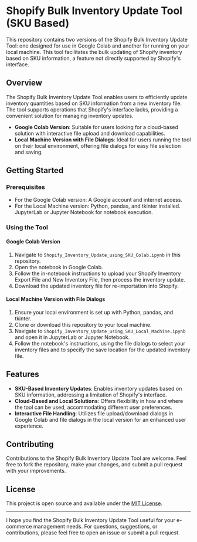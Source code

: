 # Shopify Bulk Inventory Update Tool (SKU Based)

This repository contains two versions of the Shopify Bulk Inventory Update Tool: one designed for use in Google Colab and another for running on your local machine. This tool facilitates the bulk updating of Shopify inventory based on SKU information, a feature not directly supported by Shopify's interface.

## Overview

The Shopify Bulk Inventory Update Tool enables users to efficiently update inventory quantities based on SKU information from a new inventory file. The tool supports operations that Shopify's interface lacks, providing a convenient solution for managing inventory updates.

- **Google Colab Version**: Suitable for users looking for a cloud-based solution with interactive file upload and download capabilities.
- **Local Machine Version with File Dialogs**: Ideal for users running the tool on their local environment, offering file dialogs for easy file selection and saving.

## Getting Started

### Prerequisites

- For the Google Colab version: A Google account and internet access.
- For the Local Machine version: Python, pandas, and tkinter installed. JupyterLab or Jupyter Notebook for notebook execution.

### Using the Tool

#### Google Colab Version

1. Navigate to `Shopify_Inventory_Update_using_SKU_Colab.ipynb` in this repository.
2. Open the notebook in Google Colab.
3. Follow the in-notebook instructions to upload your Shopify Inventory Export File and New Inventory File, then process the inventory update.
4. Download the updated inventory file for re-importation into Shopify.

#### Local Machine Version with File Dialogs

1. Ensure your local environment is set up with Python, pandas, and tkinter.
2. Clone or download this repository to your local machine.
3. Navigate to `Shopify_Inventory_Update_using_SKU_Local_Machine.ipynb` and open it in JupyterLab or Jupyter Notebook.
4. Follow the notebook's instructions, using the file dialogs to select your inventory files and to specify the save location for the updated inventory file.

## Features

- **SKU-Based Inventory Updates**: Enables inventory updates based on SKU information, addressing a limitation of Shopify's interface.
- **Cloud-Based and Local Solutions**: Offers flexibility in how and where the tool can be used, accommodating different user preferences.
- **Interactive File Handling**: Utilizes file upload/download dialogs in Google Colab and file dialogs in the local version for an enhanced user experience.

## Contributing

Contributions to the Shopify Bulk Inventory Update Tool are welcome. Feel free to fork the repository, make your changes, and submit a pull request with your improvements.

## License

This project is open source and available under the [MIT License](LICENSE).

---

I hope you find the Shopify Bulk Inventory Update Tool useful for your e-commerce management needs. For questions, suggestions, or contributions, please feel free to open an issue or submit a pull request.
